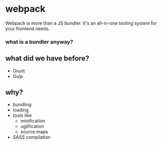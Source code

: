 # webpack

Webpack is more than a JS bundler. It's an all-in-one
tooling system for your frontend needs.

### what is a bundler anyway?

## what did we have before?

- Grunt
- Gulp


## why?

- bundling
- loading
- tools like
  - minification
  - uglification
  - source maps
- SASS compilation
